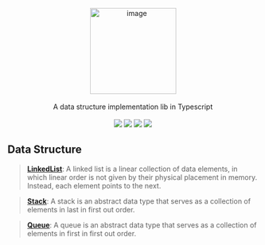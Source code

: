 <p align="center">

<img width="173" alt="image" src="https://user-images.githubusercontent.com/102238922/195514422-d31b5002-94ef-45cd-b14d-e4899690c8d0.png">

<br>
<br>
A data structure implementation lib in Typescript
<br>
<br>
<img src="https://img.shields.io/badge/coverage-100%25-yellow">
<img src="https://img.shields.io/badge/dependencies-0-blue">
<img src="https://img.shields.io/badge/module-cjs+esm-orange">
<img src="https://img.shields.io/badge/target-node+browser-pink">
</p>


## Data Structure

> **[LinkedList](/packages/linked-list/)**: A linked list is a linear collection of data elements, in which linear order is not given by their physical placement in memory. Instead, each element points to the next.

> **[Stack](/packages/stack)**: A stack is an abstract data type that serves as a collection of elements in last in first out order.

> **[Queue](/packages/queue)**: A queue is an abstract data type that serves as a collection of elements in first in first out order.
